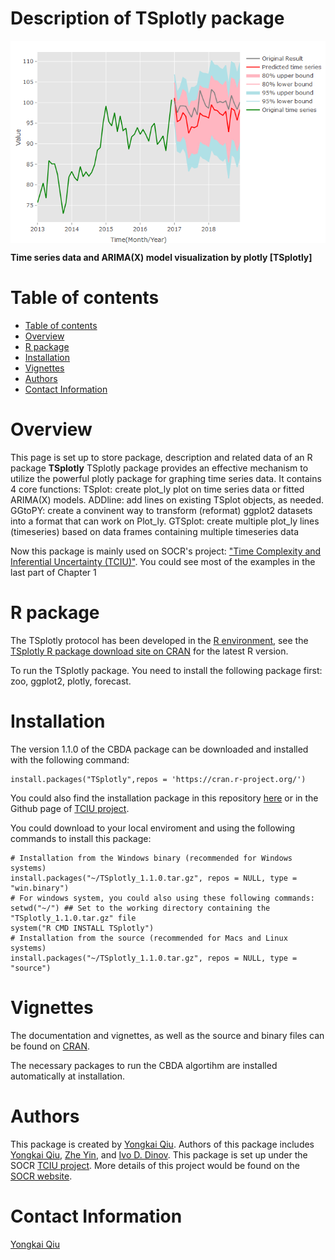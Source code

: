 # Description of TSplotly package

<a href="http://www.socr.umich.edu/TCIU/"><img align="middle" src="https://github.com/QJoshua/TSplotly/raw/master/TS_temp_page.png"></a>

**Time series data and ARIMA(X) model visualization by plotly [TSplotly]**

Table of contents
=================

<!--ts-->
   * [Table of contents](#table-of-contents)
   * [Overview](#overview)
   * [R package](#r-package)
   * [Installation](#installation)
   * [Vignettes](#vignettes)
   * [Authors](#Authors)
   * [Contact Information](#Contact-information)
<!--te-->


Overview
========

This page is set up to store package, description and related data of an R package **TSplotly**
 TSplotly package provides an effective mechanism to utilize the powerful plotly package for graphing time series data. It contains 4 core functions: 
    TSplot: create plot_ly plot on time series data or fitted ARIMA(X) models.
    ADDline: add lines on existing TSplot objects, as needed.
    GGtoPY: create a convinent way to transform (reformat) ggplot2 datasets into a format that can work on Plot_ly.
    GTSplot: create multiple plot_ly lines (timeseries) based on data frames containing multiple timeseries data

Now this package is mainly used on SOCR's project: ["Time Complexity and Inferential Uncertainty (TCIU)"](http://www.socr.umich.edu/TCIU/). You could see most of the examples in the last part of Chapter 1

R package
=========
The TSplotly protocol has been developed in the [R environment](https://www.r-project.org), see the [TSplotly R package download site on CRAN](https://cran.r-project.org/package=TSplotly) for the latest R version.

To run the TSplotly package. You need to install the following package first: zoo, ggplot2, plotly, forecast.

Installation
============
The version 1.1.0 of the CBDA package can be downloaded and installed with the following command:
```{r Installation of the CBDA package from CRAN, eval = FALSE}
install.packages("TSplotly",repos = 'https://cran.r-project.org/')
```

You could also find the installation package in this repository [here](https://github.com/QJoshua/TSplotly/raw/master/TSplotly_1.1.0.tar.gz) or in the Github page of [TCIU project](https://github.com/SOCR/TCIU). 

You could download to your local enviroment and using the following commands to install this package:

```{r Installation of the CBDA package, eval = FALSE}
# Installation from the Windows binary (recommended for Windows systems)
install.packages("~/TSplotly_1.1.0.tar.gz", repos = NULL, type = "win.binary") 
# For windows system, you could also using these following commands:
setwd("~/") ## Set to the working directory containing the "TSplotly_1.1.0.tar.gz" file
system("R CMD INSTALL TSplotly")
# Installation from the source (recommended for Macs and Linux systems)
install.packages("~/TSplotly_1.1.0.tar.gz", repos = NULL, type = "source")
```

Vignettes
=========
The documentation and vignettes, as well as the source and binary files can be found on  [CRAN](https://cran.r-project.org/web/packages/TSplotly/index.html). 

The necessary packages to run the CBDA algortihm are installed automatically at installation.

Authors
===============
This package is created by [Yongkai Qiu](https://socr.umich.edu/people/Yongkai_Qiu.html). Authors of this package includes [Yongkai Qiu](https://socr.umich.edu/people/Yongkai_Qiu.html), [Zhe Yin](http://socr.umich.edu/people/Zhe_Yin.html), and [Ivo D. Dinov](http://www.socr.umich.edu/people/dinov/). This package is set up under the SOCR [TCIU project](http://www.socr.umich.edu/TCIU/). More details of this project would be found on the [SOCR website](http://www.socr.umich.edu/).

Contact Information
===============
[Yongkai Qiu](mailto:yongkai@umich.edu)

